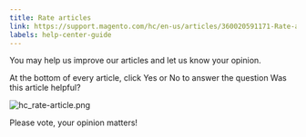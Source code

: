```yaml
---
title: Rate articles
link: https://support.magento.com/hc/en-us/articles/360020591171-Rate-articles
labels: help-center-guide
---
```


<p>You may help us improve our articles and let us know your opinion.</p>
<p>At the bottom of every article, click Yes or No to answer the question Was this article helpful?</p>
<p><img alt="hc_rate-article.png" src="https://support.magento.com/hc/article_attachments/360016479152/hc_rate-article.png"/></p>
<p>Please vote, your opinion matters!</p>